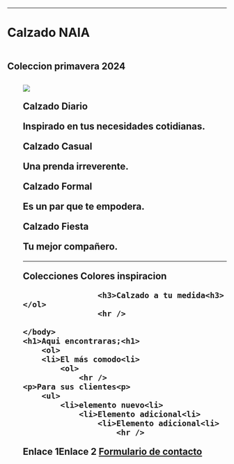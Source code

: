<!DOCTYPE html>
<html lang="es">
   <head>
      <meta charset="UTF-8" />
      <meta name="viewport" content="width=device-width, initial-scale=1.0" />
      <title>Mi Primer Sitio Web de Calzado NAIA</title>
   </head>
   <body>
      <hr />
         <h1>Calzado NAIA</h1>
         <img src="" />
         <H2>Coleccion primavera 2024<h2>
            <ol> 
                <img src="2024-08-27.jpeg">
                <P> Calzado Diario<p>
                <p>Inspirado en tus necesidades cotidianas.<p>
                <p> Calzado Casual<p>
                <p>Una prenda irreverente.<p>
                <p>Calzado Formal<p>
                <p>Es un par que te empodera.<p>
                <p>Calzado Fiesta<p>
                <p>Tu mejor compañero.<p>
                                <hr />
            <span>Colecciones</span>
            <span>Colores</span>
            <span>inspiracion</span>
                                   
                    <h3>Calzado a tu medida<h3> </ol>
                    <hr />

    </body>
    <h1>Aqui encontraras;<h1>
        <ol> 
        <li>El más comodo<li>
            <ol>
                <hr />
    <p>Para sus clientes<p>
        <ul> 
            <li>elemento nuevo<li>
                <li>Elemento adicional<li>
                    <li>Elemento adicional<li>
                        <hr />
<spam>Enlace 1</spam><spam>Enlace 2</spam>
<a href="./Contactos.html">Formulario de contacto</a>

</html>
   </body>
</html>
